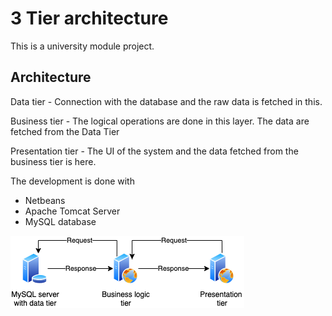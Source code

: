 # 3 Tier architecture

This is a university module project.

## Architecture

Data tier - Connection with the database and the raw data is fetched in this.

Business tier - The logical operations are done in this layer. The data are fetched from the Data Tier

Presentation tier - The UI of the system and the data fetched from the business tier is here.


The development is done with
* Netbeans
* Apache Tomcat Server
* MySQL database

![Architecture diagram](https://github.com/ivanroldanannoson/3tierarchitechture/blob/master/Architecture.png)
